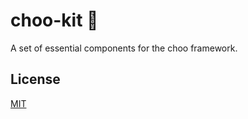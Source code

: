 # choo-kit 🔧

A set of essential components for the choo framework.

## License

[MIT](https://tldrlegal.com/license/mit-license)
